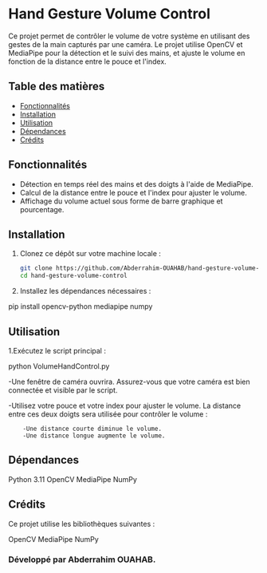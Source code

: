 # Hand Gesture Volume Control

Ce projet permet de contrôler le volume de votre système en utilisant des gestes de la main capturés par une caméra. Le projet utilise OpenCV et MediaPipe pour la détection et le suivi des mains, et ajuste le volume en fonction de la distance entre le pouce et l'index.

## Table des matières
- [Fonctionnalités](#fonctionnalités)
- [Installation](#installation)
- [Utilisation](#utilisation)
- [Dépendances](#dépendances)
- [Crédits](#crédits)

## Fonctionnalités

- Détection en temps réel des mains et des doigts à l'aide de MediaPipe.
- Calcul de la distance entre le pouce et l'index pour ajuster le volume.
- Affichage du volume actuel sous forme de barre graphique et pourcentage.

## Installation

1. Clonez ce dépôt sur votre machine locale :
   ```bash
   git clone https://github.com/Abderrahim-OUAHAB/hand-gesture-volume-control.git
   cd hand-gesture-volume-control
   
2. Installez les dépendances nécessaires :

pip install opencv-python mediapipe numpy

## Utilisation

1.Exécutez le script principal :

python VolumeHandControl.py

-Une fenêtre de caméra ouvrira. Assurez-vous que votre caméra est bien connectée et visible par le script.

-Utilisez votre pouce et votre index pour ajuster le volume. La distance entre ces deux doigts sera utilisée pour contrôler le volume :

        -Une distance courte diminue le volume.
        -Une distance longue augmente le volume.

## Dépendances

Python 3.11
OpenCV
MediaPipe
NumPy

## Crédits
Ce projet utilise les bibliothèques suivantes :

OpenCV
MediaPipe
NumPy


### Développé par  Abderrahim OUAHAB.
